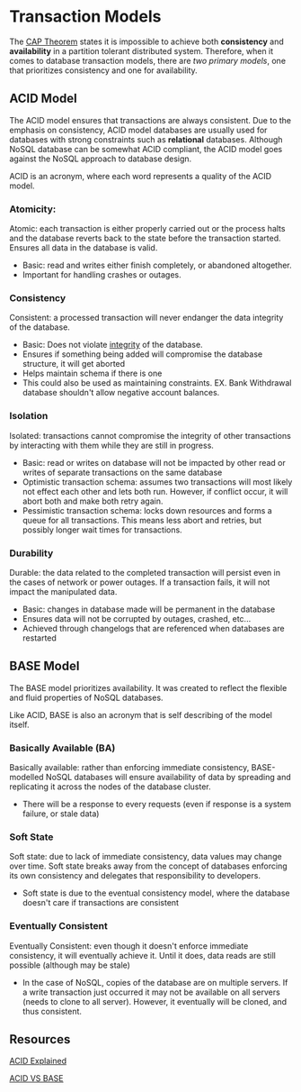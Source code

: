 # Transaction Models

The [CAP Theorem](../../cap) states it is impossible to achieve both **consistency** and **availability** in a partition tolerant distributed system. Therefore, when it comes to database transaction models, there are *two primary models*, one that prioritizes consistency and one for availability. 

## ACID Model

The ACID model ensures that transactions are always consistent. Due to the emphasis on consistency, ACID model databases are usually used for databases with strong constraints such as **relational** databases. Although NoSQL database can be somewhat ACID compliant, the ACID model goes against the NoSQL approach to database design. 

ACID is an acronym, where each word represents a quality of the ACID model.

### Atomicity: 

Atomic: each transaction is either properly carried out or the process halts and the database reverts back to the state before the transaction started. Ensures all data in the database is valid.

- Basic: read and writes either finish completely, or abandoned altogether.
- Important for handling crashes or outages.

### Consistency 

Consistent: a processed transaction will never endanger the data integrity of the database.

- Basic: Does not violate [integrity](../../../highlevel/database/relational/design/#reviewing-data-integrity) of the database.
- Ensures if something being added will compromise the database structure, it will get aborted
- Helps maintain schema if there is one
- This could also be used as maintaining constraints. EX. Bank Withdrawal database shouldn't allow negative account balances. 

### Isolation

Isolated: transactions cannot compromise the integrity of other transactions by interacting with them while they are still in progress.

- Basic: read or writes on database will not be impacted by other read or writes of separate transactions on the same database
- Optimistic transaction schema: assumes two transactions will most likely not effect each other and lets both run. However, if conflict occur, it will abort both and make both retry again. 
- Pessimistic transaction schema: locks down resources and forms a queue for all transactions. This means less abort and retries, but possibly longer wait times for transactions. 

### Durability

Durable: the data related to the completed transaction will persist even in the cases of network or power outages. If a transaction fails, it will not impact the manipulated data.

- Basic: changes in database made will be permanent in the database
- Ensures data will not be corrupted by outages, crashed, etc...
- Achieved through changelogs that are referenced when databases are restarted

## BASE Model

The BASE model prioritizes availability. It was created to reflect the flexible and fluid properties of NoSQL databases. 

Like ACID, BASE is also an acronym that is self describing of the model itself. 

### Basically Available (BA)

Basically available: rather than enforcing immediate consistency, BASE-modelled NoSQL databases will ensure availability of data by spreading and replicating it across the nodes of the database cluster. 

- There will be a response to every requests (even if response is a system failure, or stale data)

### Soft State

Soft state: due to lack of immediate consistency, data values may change over time. Soft state breaks away from the concept of databases enforcing its own consistency and delegates that responsibility to developers. 

- Soft state is due to the eventual consistency model, where the database doesn't care if transactions are consistent

### Eventually Consistent

Eventually Consistent: even though it doesn't enforce immediate consistency, it will eventually achieve it. Until it does, data reads are still possible (although may be stale)

- In the case of NoSQL, copies of the database are on multiple servers. If a write transaction just occurred it may not be available on all servers (needs to clone to all server). However, it eventually will be cloned, and thus consistent.

## Resources

[ACID Explained](https://www.bmc.com/blogs/acid-atomic-consistent-isolated-durable/)

[ACID VS BASE](https://phoenixnap.com/kb/acid-vs-base)


